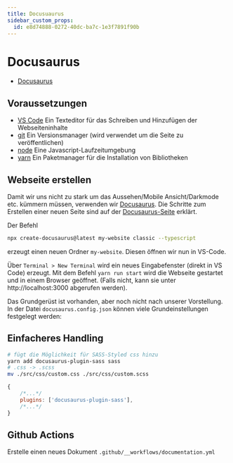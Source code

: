 ```yaml
---
title: Docusuaurus
sidebar_custom_props:
  id: e8d74888-0272-40dc-ba7c-1e3f7891f90b
---
```


# Docusaurus
- [Docusaurus](https://docusaurus.io/)

## Voraussetzungen
- [VS Code](https://code.visualstudio.com/) Ein Texteditor für das Schreiben und Hinzufügen der Webseiteninhalte
- [git](https://git-scm.com/) Ein Versionsmanager (wird verwendet um die Seite zu veröffentlichen)
- [node](https://nodejs.org/de/) Eine Javascript-Laufzeitumgebung
- [yarn](https://classic.yarnpkg.com/lang/en/)  Ein Paketmanager für die Installation von Bibliotheken

## Webseite erstellen

Damit wir uns nicht zu stark um das Aussehen/Mobile Ansicht/Darkmode etc. kümmern müssen, verwenden wir [Docusaurus](https://docusaurus.io/). Die Schritte zum Erstellen einer neuen Seite sind auf der [Docusaurus-Seite](https://docusaurus.io/docs/installation) erklärt.

Der Befehl

```sh
npx create-docusaurus@latest my-website classic --typescript
```

erzeugt einen neuen Ordner `my-website`. Diesen öffnen wir nun in VS-Code.

Über `Terminal > New Terminal` wird ein neues Eingabefenster (direkt in VS Code) erzeugt. Mit dem Befehl `yarn run start` wird die Webseite gestartet und in einem Browser geöffnet. (Falls nicht, kann sie unter http://localhost:3000 abgerufen werden).

Das Grundgerüst ist vorhanden, aber noch nicht nach unserer Vorstellung. In der Datei `docusaurus.config.json` können viele Grundeinstellungen festgelegt werden:

## Einfacheres Handling

```sh
# fügt die Möglichkeit für SASS-Styled css hinzu
yarn add docusaurus-plugin-sass sass
# .css -> .scss
mv ./src/css/custom.css ./src/css/custom.scss
```

```js title=docusaurus.config.js
{
    /*...*/
    plugins: ['docusaurus-plugin-sass'],
    /*...*/
}
```

## Github Actions

Erstelle einen neues Dokument `.github/__workflows/documentation.yml`
